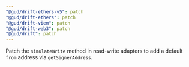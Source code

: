```yaml
---
"@gud/drift-ethers-v5": patch
"@gud/drift-ethers": patch
"@gud/drift-viem": patch
"@gud/drift-web3": patch
"@gud/drift": patch
---
```


Patch the `simulateWrite` method in read-write adapters to add a default `from` address via `getSignerAddress`.
